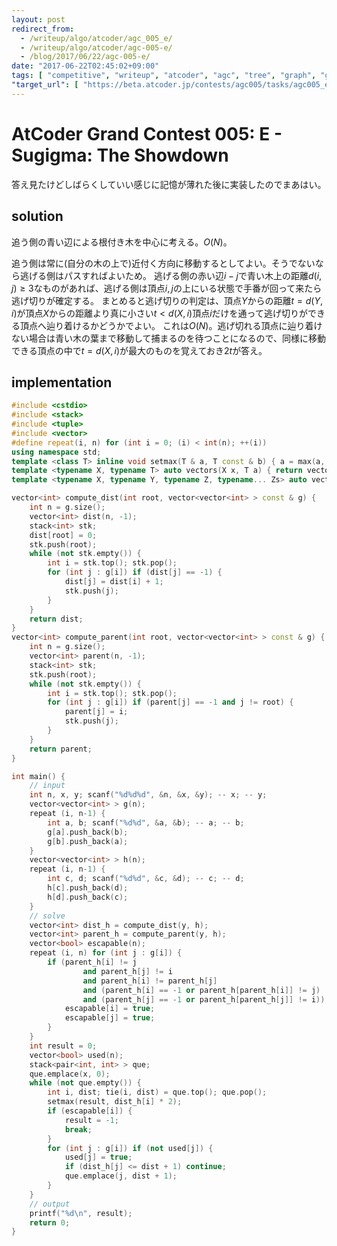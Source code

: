 ```yaml
---
layout: post
redirect_from:
  - /writeup/algo/atcoder/agc_005_e/
  - /writeup/algo/atcoder/agc-005-e/
  - /blog/2017/06/22/agc-005-e/
date: "2017-06-22T02:45:02+09:00"
tags: [ "competitive", "writeup", "atcoder", "agc", "tree", "graph", "game" ]
"target_url": [ "https://beta.atcoder.jp/contests/agc005/tasks/agc005_e" ]
---
```


# AtCoder Grand Contest 005: E - Sugigma: The Showdown

答え見たけどしばらくしていい感じに記憶が薄れた後に実装したのでまあはい。

## solution

追う側の青い辺による根付き木を中心に考える。$O(N)$。

追う側は常に(自分の木の上で)近付く方向に移動するとしてよい。そうでないなら逃げる側はパスすればよいため。
逃げる側の赤い辺$i - j$で青い木上の距離$d(i, j) \ge 3$なものがあれば、逃げる側は頂点$i, j$の上にいる状態で手番が回って来たら逃げ切りが確定する。
まとめると逃げ切りの判定は、頂点$Y$からの距離$t = d(Y, i)$が頂点$X$からの距離より真に小さい$t \lt d(X, i)$頂点$i$だけを通って逃げ切りができる頂点へ辿り着けるかどうかでよい。
これは$O(N)$。逃げ切れる頂点に辿り着けない場合は青い木の葉まで移動して捕まるのを待つことになるので、同様に移動できる頂点の中で$t = d(X, i)$が最大のものを覚えておき$2t$が答え。

## implementation

``` c++
#include <cstdio>
#include <stack>
#include <tuple>
#include <vector>
#define repeat(i, n) for (int i = 0; (i) < int(n); ++(i))
using namespace std;
template <class T> inline void setmax(T & a, T const & b) { a = max(a, b); }
template <typename X, typename T> auto vectors(X x, T a) { return vector<T>(x, a); }
template <typename X, typename Y, typename Z, typename... Zs> auto vectors(X x, Y y, Z z, Zs... zs) { auto cont = vectors(y, z, zs...); return vector<decltype(cont)>(x, cont); }

vector<int> compute_dist(int root, vector<vector<int> > const & g) {
    int n = g.size();
    vector<int> dist(n, -1);
    stack<int> stk;
    dist[root] = 0;
    stk.push(root);
    while (not stk.empty()) {
        int i = stk.top(); stk.pop();
        for (int j : g[i]) if (dist[j] == -1) {
            dist[j] = dist[i] + 1;
            stk.push(j);
        }
    }
    return dist;
}
vector<int> compute_parent(int root, vector<vector<int> > const & g) {
    int n = g.size();
    vector<int> parent(n, -1);
    stack<int> stk;
    stk.push(root);
    while (not stk.empty()) {
        int i = stk.top(); stk.pop();
        for (int j : g[i]) if (parent[j] == -1 and j != root) {
            parent[j] = i;
            stk.push(j);
        }
    }
    return parent;
}

int main() {
    // input
    int n, x, y; scanf("%d%d%d", &n, &x, &y); -- x; -- y;
    vector<vector<int> > g(n);
    repeat (i, n-1) {
        int a, b; scanf("%d%d", &a, &b); -- a; -- b;
        g[a].push_back(b);
        g[b].push_back(a);
    }
    vector<vector<int> > h(n);
    repeat (i, n-1) {
        int c, d; scanf("%d%d", &c, &d); -- c; -- d;
        h[c].push_back(d);
        h[d].push_back(c);
    }
    // solve
    vector<int> dist_h = compute_dist(y, h);
    vector<int> parent_h = compute_parent(y, h);
    vector<bool> escapable(n);
    repeat (i, n) for (int j : g[i]) {
        if (parent_h[i] != j
                and parent_h[j] != i
                and parent_h[i] != parent_h[j]
                and (parent_h[i] == -1 or parent_h[parent_h[i]] != j)
                and (parent_h[j] == -1 or parent_h[parent_h[j]] != i)) { // dist(i, j) >= 3
            escapable[i] = true;
            escapable[j] = true;
        }
    }
    int result = 0;
    vector<bool> used(n);
    stack<pair<int, int> > que;
    que.emplace(x, 0);
    while (not que.empty()) {
        int i, dist; tie(i, dist) = que.top(); que.pop();
        setmax(result, dist_h[i] * 2);
        if (escapable[i]) {
            result = -1;
            break;
        }
        for (int j : g[i]) if (not used[j]) {
            used[j] = true;
            if (dist_h[j] <= dist + 1) continue;
            que.emplace(j, dist + 1);
        }
    }
    // output
    printf("%d\n", result);
    return 0;
}
```
